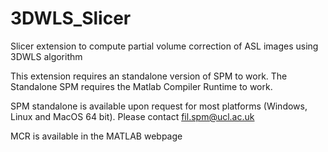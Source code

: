 # 3DWLS_Slicer
Slicer extension to compute partial volume correction of ASL images using 3DWLS algorithm

This extension requires an standalone version of SPM to work.
The Standalone SPM requires the Matlab Compiler Runtime to work.

SPM standalone is available upon request for most platforms 
(Windows, Linux and MacOS 64 bit). Please contact fil.spm@ucl.ac.uk

MCR is available in the MATLAB webpage
